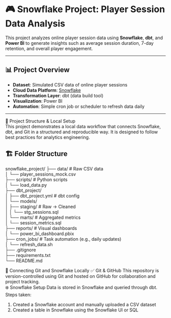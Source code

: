 # 🎮 Snowflake Project: Player Session Data Analysis

This project analyzes online player session data using **Snowflake**, **dbt**, and **Power BI** to generate insights such as average session duration, 7-day retention, and overall player engagement.

---

## 📊 Project Overview

- **Dataset**: Simulated CSV data of online player sessions
- **Cloud Data Platform**: [Snowflake](https://app.snowflake.com/xnvfqeu/go36229/#/data/databases/PLAYER_SESSIONS)
- **Transformation Layer**: dbt (data build tool)
- **Visualization**: Power BI
- **Automation**: Simple cron job or scheduler to refresh data daily

---
📁 Project Structure & Local Setup  
This project demonstrates a local data workflow that connects Snowflake, dbt, and Git in a structured and reproducible way. It is designed to follow best practices for analytics engineering.

## 🏗️ Folder Structure
snowflake_project/
├── data/           # Raw CSV data  
│ └── player_sessions_mock.csv    
├── scripts/        # Python scripts  
│ └── load_data.py  
├── dbt_project/  
│ ├── dbt_project.yml  # dbt config  
│ └── models/  
│ ├── staging/      # Raw → Cleaned  
│ │ └── stg_sessions.sql  
│ └── marts/        # Aggregated metrics  
│ └── session_metrics.sql    
├── reports/        # Visual dashboards    
│ └── power_bi_dashboard.pbix  
├── cron_jobs/      # Task automation (e.g., daily updates)  
│ └── refresh_data.sh  
├── .gitignore  
├── requirements.txt  
└── README.md

🔗 Connecting Git and Snowflake Locally
✅ Git & GitHub
This repository is version-controlled using Git and hosted on GitHub for collaboration and project tracking.  
❄️ Snowflake Setup
Data is stored in Snowflake and queried through dbt.  
Steps taken:  
1. Created a Snowflake account and manually uploaded a CSV dataset
2. Created a table in Snowflake using the Snowflake UI or SQL

